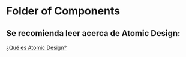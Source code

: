 # Folder of Components

## Se recomienda leer acerca de Atomic Design:

[¿Qué es Atomic Design?](https://www.uifrommars.com/atomic-design-ventajas/)